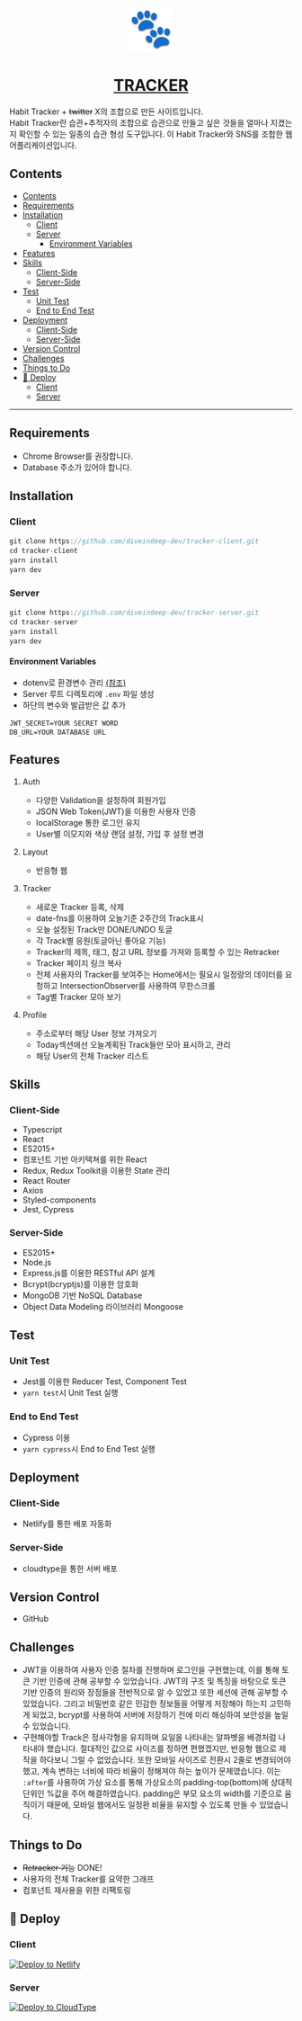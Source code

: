 <p align="center">
  <a href="https://tracker.diveindeep.dev/">
    <img src="https://github.com/diveindeep-dev/tracker-client/raw/main/public/logo192.png" alt="review" width="80" height="80" />
  </a>
</p>
<h1 align="center"><a href="https://tracker.diveindeep.dev/">TRACKER</a></h1>

Habit Tracker + ~~twitter~~ X의 조합으로 만든 사이트입니다.  
Habit Tracker란 습관+추적자의 조합으로 습관으로 만들고 싶은 것들을 얼마나 지켰는지 확인할 수 있는 일종의 습관 형성 도구입니다.
이 Habit Tracker와 SNS를 조합한 웹 어플리케이션입니다.

## Contents

- [Contents](#contents)
- [Requirements](#requirements)
- [Installation](#installation)
  - [Client](#client)
  - [Server](#server)
    - [Environment Variables](#environment-variables)
- [Features](#features)
- [Skills](#skills)
  - [Client-Side](#client-side)
  - [Server-Side](#server-side)
- [Test](#test)
  - [Unit Test](#unit-test)
  - [End to End Test](#end-to-end-test)
- [Deployment](#deployment)
  - [Client-Side](#client-side-1)
  - [Server-Side](#server-side-1)
- [Version Control](#version-control)
- [Challenges](#challenges)
- [Things to Do](#things-to-do)
- [💫 Deploy](#-deploy)
  - [Client](#client-1)
  - [Server](#server-1)

---

## Requirements

- Chrome Browser를 권장합니다.
- Database 주소가 있어야 합니다.


## Installation

### Client

```javascript
git clone https://github.com/diveindeep-dev/tracker-client.git
cd tracker-client
yarn install
yarn dev
```

### Server

```javascript
git clone https://github.com/diveindeep-dev/tracker-server.git
cd tracker-server
yarn install
yarn dev
```

#### Environment Variables

- dotenv로 환경변수 관리 [(참조)](https://github.com/motdotla/dotenv)
- Server 루트 디렉토리에 `.env` 파일 생성
- 하단의 변수와 발급받은 값 추가
```
JWT_SECRET=YOUR SECRET WORD
DB_URL=YOUR DATABASE URL
```


## Features

1. Auth
   - 다양한 Validation을 설정하여 회원가입
   - JSON Web Token(JWT)을 이용한 사용자 인증
   - localStorage 통한 로그인 유지
   - User별 이모지와 색상 랜덤 설정, 가입 후 설정 변경

2. Layout
   - 반응형 웹

3. Tracker
   - 새로운 Tracker 등록, 삭제
   - date-fns를 이용하여 오늘기준 2주간의 Track표시
   - 오늘 설정된 Track만 DONE/UNDO 토글
   - 각 Track별 응원(토글아닌 좋아요 기능)
   - Tracker의 제목, 태그, 참고 URL 정보를 가져와 등록할 수 있는 Retracker
   - Tracker 페이지 링크 복사
   - 전체 사용자의 Tracker를 보여주는 Home에서는 필요시 일정량의 데이터를 요청하고 IntersectionObserver를 사용하여 무한스크롤
   - Tag별 Tracker 모아 보기

4. Profile
   - 주소로부터 해당 User 정보 가져오기
   - Today섹션에선 오늘계획된 Track들만 모아 표시하고, 관리
   - 해당 User의 전체 Tracker 리스트


## Skills

### Client-Side

- Typescript
- React
- ES2015+
- 컴포넌트 기반 아키텍쳐를 위한 React
- Redux, Redux Toolkit을 이용한 State 관리
- React Router
- Axios
- Styled-components
- Jest, Cypress

### Server-Side

- ES2015+
- Node.js
- Express.js를 이용한 RESTful API 설계
- Bcrypt(bcryptjs)를 이용한 암호화
- MongoDB 기반 NoSQL Database
- Object Data Modeling 라이브러리 Mongoose


## Test

### Unit Test

- Jest를 이용한 Reducer Test, Component Test
- `yarn test`시 Unit Test 실행

### End to End Test

- Cypress 이용
- `yarn cypress`시 End to End Test 실행


## Deployment

### Client-Side

- Netlify를 통한 배포 자동화

### Server-Side

- cloudtype을 통한 서버 배포


## Version Control

- GitHub


## Challenges

- JWT을 이용하여 사용자 인증 절차를 진행하며 로그인을 구현했는데, 이를 통해 토큰 기반 인증에 관해 공부할 수 있었습니다. JWT의 구조 및 특징을 바탕으로 토큰 기반 인증의 원리와 장점들을 전반적으로 알 수 있었고 또한 세션에 관해 공부할 수 있었습니다. 그리고 비밀번호 같은 민감한 정보들을 어떻게 저장해야 하는지 고민하게 되었고, bcrypt를 사용하여 서버에 저장하기 전에 미리 해싱하여 보안성을 높일 수 있었습니다.
- 구현해야할 Track은 정사각형을 유지하며 요일을 나타내는 알파벳을 배경처럼 나타내야 했습니다. 절대적인 값으로 사이즈를 정하면 편했겠지만, 반응형 웹으로 제작을 하다보니 그럴 수 없었습니다. 또한 모바일 사이즈로 전환시 2줄로 변경되어야 했고, 계속 변하는 너비에 따라 비율이 정해져야 하는 높이가 문제였습니다. 이는 `:after`를 사용하여 가상 요소를 통해 가상요소의 padding-top(bottom)에 상대적 단위인 %값을 주어 해결하였습니다. padding은 부모 요소의 width를 기준으로 움직이기 때문에, 모바일 웹에서도 일정환 비율을 유지할 수 있도록 만들 수 있었습니다.


## Things to Do

- ~~Retracker 기능~~ DONE!
- 사용자의 전체 Tracker를 요약한 그래프
- 컴포넌트 재사용을 위한 리팩토링


## 💫 Deploy
### Client
[![Deploy to Netlify](https://www.netlify.com/img/global/badges/netlify-color-accent.svg)](https://www.netlify.com/)

### Server
[![Deploy to CloudType](https://oopy.lazyrockets.com/api/v2/notion/image?src=https%3A%2F%2Fs3-us-west-2.amazonaws.com%2Fsecure.notion-static.com%2Fe3e24a68-dcb2-4f95-8aa0-22844af43756%2F%E1%84%89%E1%85%B3%E1%84%8F%E1%85%B3%E1%84%85%E1%85%B5%E1%86%AB%E1%84%89%E1%85%A3%E1%86%BA_2022-07-08_%E1%84%8B%E1%85%A9%E1%84%92%E1%85%AE_5.19.28.png&blockId=20ac359c-5ad3-4aec-807b-c8efe49530c2&width=100)](https://www.cloudtype.io/)

